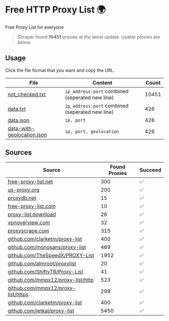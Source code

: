 
# Free HTTP Proxy List 🌍

Free Proxy List for everyone

> Scraper found **10451** proxies at the latest update. Usable proxies are below.

## Usage

Click the file format that you want and copy the URL.


|File|Content|Count|
|----|-------|-----|
|[not_checked.txt](https://raw.githubusercontent.com/yemixzy/proxy-list/main/proxy-list/not_checked.txt)|`ip_address:port` combined (seperated new line)|10451|
|[data.txt](https://raw.githubusercontent.com/yemixzy/proxy-list/main/proxy-list/data.txt)|`ip_address:port` combined (seperated new line)|426|
|[data.json](https://raw.githubusercontent.com/yemixzy/proxy-list/main/proxy-list/data.json)|`ip, port`|426|
|[data-with-geolocation.json](https://raw.githubusercontent.com/yemixzy/proxy-list/main/proxy-list/data-with-geolocation.json)|`ip, port, geolocation`|426|

## Sources

|Source|Found Proxies|Succeed|
|------|-------------|-------|
|[free-proxy-list.net](https://free-proxy-list.net)|300|✅|
|[us-proxy.org](https://www.us-proxy.org)|200|✅|
|[proxydb.net](http://proxydb.net)|15|✅|
|[free-proxy-list.com](https://free-proxy-list.com/?page=&port=&type%5B%5D=http&type%5B%5D=https&up_time=0&search=Search)|10|✅|
|[proxy-list.download](https://www.proxy-list.download/HTTP)|26|✅|
|[vpnoverview.com](https://vpnoverview.com/privacy/anonymous-browsing/free-proxy-servers)|32|✅|
|[proxyscrape.com](https://api.proxyscrape.com/v2/?request=displayproxies&protocol=http&timeout=10000&country=all&ssl=all&anonymity=all)|315|✅|
|[github.com/clarketm/proxy-list](https://raw.githubusercontent.com/clarketm/proxy-list/master/proxy-list-raw.txt)|400|✅|
|[github.com/monosans/proxy-list](https://raw.githubusercontent.com/monosans/proxy-list/main/proxies/http.txt)|469|✅|
|[github.com/TheSpeedX/PROXY-List](https://raw.githubusercontent.com/TheSpeedX/PROXY-List/master/http.txt)|1952|✅|
|[github.com/almroot/proxylist](https://raw.githubusercontent.com/almroot/proxylist/master/list.txt)|20|✅|
|[github.com/ShiftyTR/Proxy-List](https://raw.githubusercontent.com/ShiftyTR/Proxy-List/master/http.txt)|41|✅|
|[github.com/mmpx12/proxy-list/http](https://raw.githubusercontent.com/mmpx12/proxy-list/master/http.txt)|523|✅|
|[github.com/mmpx12/proxy-list/https](https://raw.githubusercontent.com/mmpx12/proxy-list/master/https.txt)|298|✅|
|[github.com/clarketm/proxy-list](https://raw.githubusercontent.com/clarketm/proxy-list/master/proxy-list-raw.txt)|400|✅|
|[github.com/jetkai/proxy-list](https://raw.githubusercontent.com/jetkai/proxy-list/main/online-proxies/txt/proxies.txt)|5450|✅|


